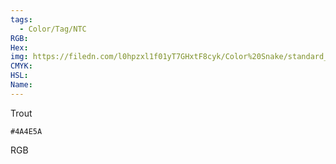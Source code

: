 ```yaml
---
tags:
  - Color/Tag/NTC
RGB:
Hex:
img: https://filedn.com/l0hpzxl1f01yT7GHxtF8cyk/Color%20Snake/standard_csv_to_svg/4A4E5A.svg
CMYK:
HSL:
Name:
---
```

Trout
```palette
#4A4E5A
```
RGB
